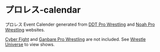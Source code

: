 # プロレス-calendar

プロレス Event Calender generated from [DDT Pro Wrestling](https://www.ddtpro.com/schedules) and [Noah Pro Wrestling](https://www.noah.co.jp/schedule/) websites.

[Cyber Fight](https://series.cyber-fight.co.jp/) and [Ganbare Pro Wrestling](https://en.wikipedia.org/wiki/Ganbare_Pro-Wrestling) are not included. See [Wrestle Universe](https://www.wrestle-universe.com/) to view shows.
